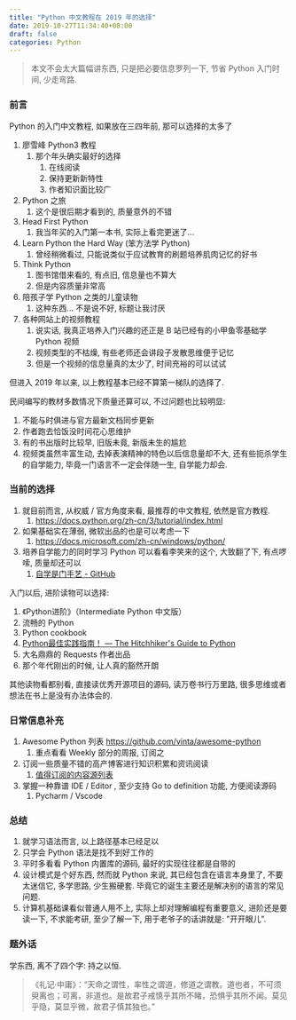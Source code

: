 ```yaml
---
title: "Python 中文教程在 2019 年的选择"
date: 2019-10-27T11:34:40+08:00
draft: false
categories: Python
---
```




> 本文不会太大篇幅讲东西, 只是把必要信息罗列一下, 节省 Python 入门时间, 少走弯路.

### 前言

Python 的入门中文教程, 如果放在三四年前, 那可以选择的太多了

1. 廖雪峰 Python3 教程
   1. 那个年头确实最好的选择
      1. 在线阅读
      2. 保持更新新特性
      3. 作者知识面比较广
2. Python 之旅
   1. 这个是很后期才看到的, 质量意外的不错
3. Head First Python
   1. 我当年买的入门第一本书, 实际上看完更迷了...
4. Learn Python the Hard Way (笨方法学 Python)
   1. 曾经稍微看过, 只能说类似于应试教育的刷题培养肌肉记忆的好书
5. Think Python
   1. 图书馆借来看的, 有点旧, 信息量也不算大
   2. 但是内容质量非常高
6. 陪孩子学 Python 之类的儿童读物
   1. 这种东西... 不是说不好, 标题让我讨厌
7. 各种网站上的视频教程
   1. 说实话, 我真正培养入门兴趣的还正是 B 站已经有的小甲鱼零基础学 Python 视频
   2. 视频类型的不枯燥, 有些老师还会讲段子发散思维便于记忆
   3. 但是一个视频的信息量真的太少了, 时间充裕的可以试试

但进入 2019 年以来, 以上教程基本已经不算第一梯队的选择了.

民间编写的教材多数情况下质量还算可以, 不过问题也比较明显:

1. 不能与时俱进与官方最新文档同步更新
2. 作者跑去恰饭没时间花心思维护
3. 有的书出版时比较早, 旧版未竟, 新版未生的尴尬
4. 视频类虽然丰富生动, 去掉表演精神的特色以后信息量却不大, 还有些扼杀学生的自学能力, 毕竟一门语言不一定会伴随一生, 自学能力却会.

### 当前的选择

1. 就目前而言, 从权威 / 官方角度来看, 最推荐的中文教程, 依然是官方教程.
   1. https://docs.python.org/zh-cn/3/tutorial/index.html 
2. 如果基础实在薄弱, 微软出品的也是可以考虑一下
   1. https://docs.microsoft.com/zh-cn/windows/python/ 
3. 培养自学能力的同时学习 Python 可以看看李笑来的这个, 大致翻了下, 有点啰嗦, 质量却还可以
   1. [自学是门手艺 - GitHub](https://github.com/selfteaching/the-craft-of-selfteaching) 

入门以后, 进阶读物可以选择:

1.  《Python进阶》（Intermediate Python 中文版） 
2. 流畅的 Python
3. Python cookbook
4.  [Python最佳实践指南！ — The Hitchhiker's Guide to Python](https://pythonguidecn.readthedocs.io/) 
   1. 大名鼎鼎的 Requests 作者出品
   2. 那个年代刚出的时候, 让人真的豁然开朗

其他读物看都别看, 直接读优秀开源项目的源码, 读万卷书行万里路, 很多思维或者想法在书上是没有办法体会的.

### 日常信息补充

1. Awesome Python 列表  https://github.com/vinta/awesome-python 
   1. 重点看看 Weekly 部分的周报, 订阅之
2. 订阅一些质量不错的高产博客进行知识积累和资讯阅读
   1.  [值得订阅的内容源列表](https://github.com/ClericPy/newspaper#%E5%86%85%E5%AE%B9%E6%BA%90%E5%88%97%E8%A1%A8)
3. 掌握一种靠谱 IDE / Editor , 至少支持 Go to definition 功能, 方便阅读源码
   1. Pycharm / Vscode

### 总结

1. 就学习语法而言, 以上路径基本已经足以
2. 只学会 Python 语法是找不到好工作的
3. 平时多看看 Python 内置库的源码, 最好的实现往往都是自带的
4. 设计模式是个好东西, 然而就 Python 来说, 其已经包含在语言本身里了, 不要太迷信它, 多学思路, 少生搬硬套. 毕竟它的诞生主要还是解决别的语言的常见问题.
5. 计算机基础课看似普通人用不上, 实际上却对理解编程有重要意义, 进阶还是要读一下, 不求能考研, 至少了解一下, 用于老爷子的话讲就是: "开开眼儿".

### 题外话

学东西, 离不了四个字: 持之以恒.

>  《礼记·中庸》：“天命之谓性，率性之谓道，修道之谓教。道也者，不可须臾离也；可离，非道也。是故君子戒慎乎其所不睹，恐惧乎其所不闻。莫见乎隐，莫显乎微，故君子慎其独也。” 
